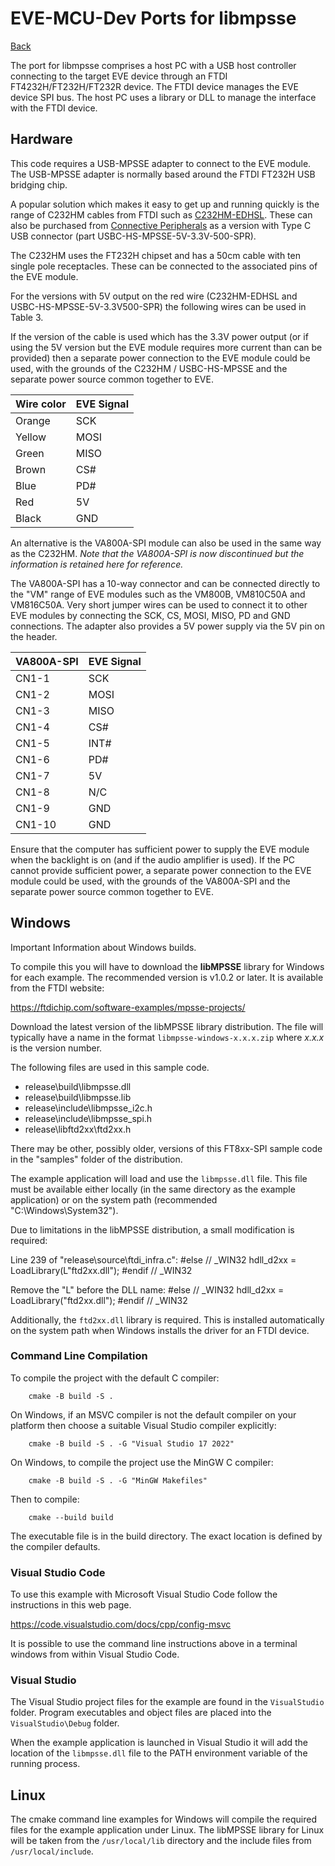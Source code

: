 # EVE-MCU-Dev Ports for libmpsse

[Back](../README.md)

The port for libmpsse comprises a host PC with a USB host controller connecting to the target EVE device through an FTDI FT4232H/FT232H/FT232R device. The FTDI device manages the EVE device SPI bus. The host PC uses a library or DLL to manage the interface with the FTDI device.

## Hardware

This code requires a USB-MPSSE adapter to connect to the EVE module. The USB-MPSSE adapter is normally based around the FTDI FT232H USB bridging chip.

A popular solution which makes it easy to get up and running quickly is the range of C232HM cables from FTDI such as [C232HM-EDHSL](https://ftdichip.com/products/c232hm-edhsl-0/). These can also be purchased from [Connective Peripherals](https://connectiveperipherals.com/) as a version with Type C USB connector (part USBC-HS-MPSSE-5V-3.3V-500-SPR). 

The C232HM uses the FT232H chipset and has a 50cm cable with ten single pole receptacles. These can be connected to the associated pins of the EVE module.

For the versions with 5V output on the red wire (C232HM-EDHSL and USBC-HS-MPSSE-5V-3.3V500-SPR) the following wires can be used in Table 3.

If the version of the cable is used which has the 3.3V power output (or if using the 5V version but the EVE module requires more current than can be provided) then a separate power connection to the EVE module could be used, with the grounds of the C232HM / USBC-HS-MPSSE and the separate power source common together to EVE.

| Wire color | EVE Signal |
| --- | --- |
| Orange | SCK |
| Yellow | MOSI |
| Green | MISO |
| Brown | CS# |
| Blue | PD# |
| Red | 5V |
| Black | GND |

An alternative is the VA800A-SPI module can also be used in the same way as the C232HM. *Note that the VA800A-SPI is now discontinued but the information is retained here for reference.*

The VA800A-SPI has a 10-way connector and can be connected directly to the "VM" range of EVE modules such as the VM800B, VM810C50A and VM816C50A. Very short jumper wires can be used to connect it to other EVE modules by connecting the SCK, CS, MOSI, MISO, PD and GND connections. The adapter also provides a 5V power supply via the 5V pin on the header.

| VA800A-SPI | EVE Signal |
| --- | --- |
| CN1-1 | SCK |
| CN1-2 | MOSI |
| CN1-3 | MISO |
| CN1-4 | CS# |
| CN1-5 | INT# |
| CN1-6 | PD# |
| CN1-7 | 5V |
| CN1-8 | N/C |
| CN1-9 | GND |
| CN1-10 | GND |

Ensure that the computer has sufficient power to supply the EVE module when the backlight is on (and if the audio amplifier is used). If the PC cannot provide sufficient power, a separate power connection to the EVE module could be used, with the grounds of the VA800A-SPI and the separate power source common together to EVE. 

## Windows

Important Information about Windows builds.

To compile this you will have to download the **libMPSSE** library for Windows for each example. The recommended version is v1.0.2 or later. It is available from the FTDI website:

https://ftdichip.com/software-examples/mpsse-projects/

Download the latest version of the libMPSSE library distribution. The file will typically have a name in the format `libmpsse-windows-x.x.x.zip` where *x.x.x* is the version number. 

The following files are used in this sample code.

- release\build\libmpsse.dll
- release\build\libmpsse.lib
- release\include\libmpsse_i2c.h
- release\include\libmpsse_spi.h
- release\libftd2xx\ftd2xx.h

There may be other, possibly older, versions of this FT8xx-SPI sample code in the "samples" folder of the distribution. 

The example application will load and use the `libmpsse.dll` file. This file must be available either locally (in the same directory as the example application) or on the system path (recommended "C:\Windows\System32").

Due to limitations in the libMPSSE distribution, a small modification is required:

Line 239 of "release\source\ftdi_infra.c":
    #else // _WIN32
	    hdll_d2xx = LoadLibrary(L"ftd2xx.dll");
    #endif // _WIN32

Remove the "L" before the DLL name:
    #else // _WIN32
	    hdll_d2xx = LoadLibrary("ftd2xx.dll");
    #endif // _WIN32

Additionally, the `ftd2xx.dll` library is required. This is installed automatically on the system path when Windows installs the driver for an FTDI device.

### Command Line Compilation

To compile the project with the default C compiler:
```
    cmake -B build -S .
```
On Windows, if an MSVC compiler is not the default compiler on your platform then choose a suitable Visual Studio compiler explicitly:
```
    cmake -B build -S . -G "Visual Studio 17 2022"
```
On Windows, to compile the project use the MinGW C compiler:
```
    cmake -B build -S . -G "MinGW Makefiles"
```
Then to compile:
```
    cmake --build build
```
The executable file is in the build directory. The exact location is defined by the compiler defaults.

### Visual Studio Code

To use this example with Microsoft Visual Studio Code follow the instructions in this web page.

https://code.visualstudio.com/docs/cpp/config-msvc

It is possible to use the command line instructions above in a terminal windows from within Visual Studio Code.

### Visual Studio

The Visual Studio project files for the example are found in the `VisualStudio` folder. Program executables and object files are placed into the `VisualStudio\Debug` folder. 

When the example application is launched in Visual Studio it will add the location of the `libmpsse.dll` file to the PATH environment variable of the running process.

## Linux

The cmake command line examples for Windows will compile the required files for the example application under Linux. The libMPSSE library for Linux will be taken from the `/usr/local/lib` directory and the include files from `/usr/local/include`.
